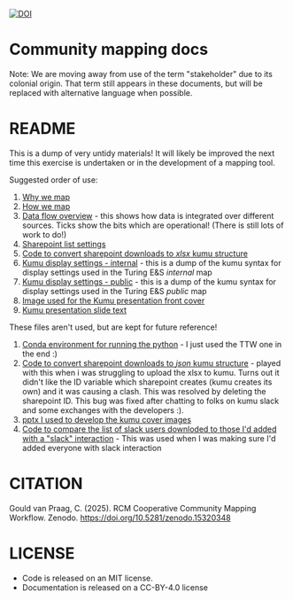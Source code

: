 [![DOI](https://zenodo.org/badge/DOI/10.5281/zenodo.15320348.svg)](https://doi.org/10.5281/zenodo.15320348)


# Community mapping docs
Note: We are moving away from use of the term "stakeholder" due to its colonial origin. That term still appears in these documents, but will be replaced with alternative language when possible. 
# README

This is a dump of very untidy materials! It will likely be improved the next time this exercise is undertaken or in the development of a mapping tool.

Suggested order of use:
1. [Why we map](./why-map.md)
2. [How we map](./how-we-map.md)
3. [Data flow overview](./stakeholder-map-process-workflow.pdf) - this shows how data is integrated over different sources. Ticks show the bits which are operational! (There is still lots of work to do!)
4. [Sharepoint list settings](./how-we-map-sharepoint-lists.md)
5. [Code to convert sharepoint downloads to *xlsx* kumu structure](./sharepoint-to-kumu-xlsx.py)
6. [Kumu display settings - internal](./kumu-display-settings-internal) - this is a dump of the kumu syntax for display settings used in the Turing E&S *internal* map
7. [Kumu display settings - public](./kumu-display-settings-internal) - this is a dump of the kumu syntax for display settings used in the Turing E&S *public* map
8. [Image used for the Kumu presentation front cover](./kumu-public-cover.png)
9. [Kumu presentation slide text](./kumu-descriptions.md)


These files aren't used, but are kept for future reference!
1. [Conda environment for running the python](./kumu-env.yml) - I just used the TTW one in the end :)
2. [Code to convert sharepoint downloads to *json* kumu structure](./sharepoint-to-kumu-json.py) - played with this when i was struggling to upload the xlsx to kumu. Turns out it didn't like the ID variable which sharepoint creates (kumu creates its own) and it was causing a clash. This was resolved by deleting the sharepoint ID. This bug was fixed after chatting to folks on kumu slack and some exchanges with the developers :).
3. [pptx I used to develop the kumu cover images](./images-dev.pptx)
4. [Code to compare the list of slack users downloded to those I'd added with a "slack" interaction](./compare-list-slack-sharepoint.py) - This was used when I was making sure I'd added everyone with slack interaction

# CITATION
Gould van Praag, C. (2025). RCM Cooperative Community Mapping Workflow. Zenodo. https://doi.org/10.5281/zenodo.15320348

# LICENSE
- Code is released on an MIT license.
- Documentation is released on a CC-BY-4.0 license